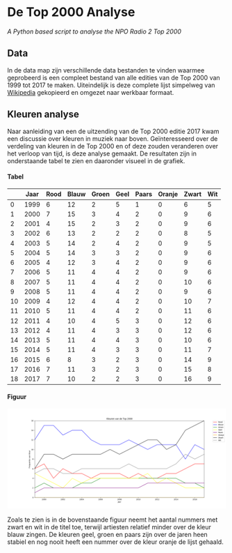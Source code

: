 # De Top 2000 Analyse
_A Python based script to analyse the NPO Radio 2 Top 2000_

## Data
In de data map zijn verschillende data bestanden te vinden waarmee geprobeerd is een compleet bestand van alle edities van de Top 2000 van 1999 tot 2017 te maken. Uiteindelijk is deze complete lijst simpelweg van [Wikipedia](https://nl.wikipedia.org/wiki/Lijst_van_Radio_2-Top_2000%27s) gekopieerd en omgezet naar werkbaar formaat.

## Kleuren analyse
Naar aanleiding van een de uitzending van de Top 2000 editie 2017 kwam een discussie over kleuren in muziek naar boven. Geïnteresseerd over de verdeling van kleuren in de Top 2000 en of deze zouden veranderen over het verloop van tijd, is deze analyse gemaakt. De resultaten zijn in onderstaande tabel te zien en daaronder visueel in de grafiek.

#### Tabel

|    	| Jaar 	| Rood 	| Blauw 	| Groen 	| Geel 	| Paars 	| Oranje 	| Zwart 	| Wit 	|
|----	|------	|------	|-------	|-------	|------	|-------	|--------	|-------	|-----	|
| 0  	| 1999 	| 6    	| 12    	| 2     	| 5    	| 1     	| 0      	| 6     	| 5   	|
| 1  	| 2000 	| 7    	| 15    	| 3     	| 4    	| 2     	| 0      	| 9     	| 6   	|
| 2  	| 2001 	| 4    	| 15    	| 2     	| 3    	| 2     	| 0      	| 9     	| 6   	|
| 3  	| 2002 	| 6    	| 13    	| 2     	| 2    	| 2     	| 0      	| 8     	| 5   	|
| 4  	| 2003 	| 5    	| 14    	| 2     	| 4    	| 2     	| 0      	| 9     	| 5   	|
| 5  	| 2004 	| 5    	| 14    	| 3     	| 3    	| 2     	| 0      	| 9     	| 6   	|
| 6  	| 2005 	| 4    	| 12    	| 3     	| 4    	| 2     	| 0      	| 9     	| 6   	|
| 7  	| 2006 	| 5    	| 11    	| 4     	| 4    	| 2     	| 0      	| 9     	| 6   	|
| 8  	| 2007 	| 5    	| 11    	| 4     	| 4    	| 2     	| 0      	| 10    	| 6   	|
| 9  	| 2008 	| 5    	| 11    	| 4     	| 4    	| 2     	| 0      	| 9     	| 6   	|
| 10 	| 2009 	| 4    	| 12    	| 4     	| 4    	| 2     	| 0      	| 10    	| 7   	|
| 11 	| 2010 	| 5    	| 11    	| 4     	| 4    	| 2     	| 0      	| 11    	| 6   	|
| 12 	| 2011 	| 4    	| 10    	| 4     	| 5    	| 3     	| 0      	| 12    	| 6   	|
| 13 	| 2012 	| 4    	| 11    	| 4     	| 3    	| 3     	| 0      	| 12    	| 6   	|
| 14 	| 2013 	| 5    	| 11    	| 4     	| 4    	| 3     	| 0      	| 10    	| 6   	|
| 15 	| 2014 	| 5    	| 11    	| 4     	| 3    	| 3     	| 0      	| 11    	| 7   	|
| 16 	| 2015 	| 6    	| 8     	| 3     	| 2    	| 3     	| 0      	| 14    	| 9   	|
| 17 	| 2016 	| 7    	| 11    	| 3     	| 2    	| 3     	| 0      	| 15    	| 8   	|
| 18 	| 2017 	| 7    	| 10    	| 2     	| 2    	| 3     	| 0      	| 16    	| 9   	|

#### Figuur
![alt text](https://github.com/HugooB/top-2000-analysis/blob/master/Kleuren%20van%20de%20Top2000.png "Kleuren van de Top 2000")

Zoals te zien is in de bovenstaande figuur neemt het aantal nummers met zwart en wit in de titel toe, terwijl artiesten relatief minder over de kleur blauw zingen. De kleuren geel, groen en paars zijn over de jaren heen stabiel en nog nooit heeft een nummer over de kleur oranje de lijst gehaald.
